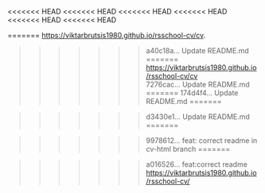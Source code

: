 <<<<<<< HEAD
<<<<<<< HEAD
<<<<<<< HEAD
<<<<<<< HEAD
<<<<<<< HEAD
<<<<<<< HEAD

=======
https://viktarbrutsis1980.github.io/rsschool-cv/cv. 
>>>>>>> a40c18a... Update README.md
=======
https://viktarbrutsis1980.github.io/rsschool-cv/cv  
>>>>>>> 7276cac... Update README.md
=======
>>>>>>> 174d4f4... Update README.md
=======

>>>>>>> d3430e1... Update README.md
=======

>>>>>>> 9978612... feat: correct readme in cv-html branch
=======

>>>>>>> a016526... feat:correct readme
https://viktarbrutsis1980.github.io/rsschool-cv/
